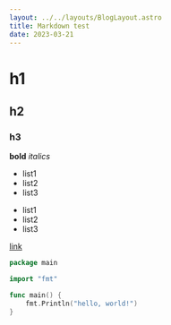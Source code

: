```yaml
---
layout: ../../layouts/BlogLayout.astro
title: Markdown test
date: 2023-03-21
---
```


# h1

## h2

### h3

**bold**
*italics*

- list1
- list2
- list3

* list1
* list2
* list3

[link](/)

```go
package main

import "fmt"

func main() {
    fmt.Println("hello, world!")
}
```
